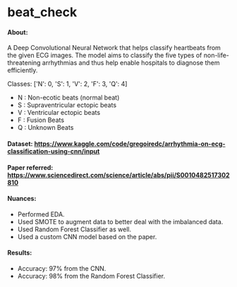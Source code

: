 # beat_check
#### About:
A Deep Convolutional Neural Network that helps classify heartbeats from the given ECG images. The model aims to classify the five types of non-life-threatening arrhythmias and thus help enable hospitals to diagnose them efficiently.

Classes: ['N': 0, 'S': 1, 'V': 2, 'F': 3, 'Q': 4]
- N : Non-ecotic beats (normal beat) 
- S : Supraventricular ectopic beats 
- V : Ventricular ectopic beats 
- F : Fusion Beats 
- Q : Unknown Beats

#### Dataset: https://www.kaggle.com/code/gregoiredc/arrhythmia-on-ecg-classification-using-cnn/input

#### Paper referred: https://www.sciencedirect.com/science/article/abs/pii/S0010482517302810

#### Nuances:
- Performed EDA.
- Used SMOTE to augment data to better deal with the imbalanced data.
- Used Random Forest Classifier as well. 
- Used a custom CNN model based on the paper. 

#### Results:
- Accuracy: 97% from the CNN.
- Accuracy: 98% from the Random Forest Classifier.
